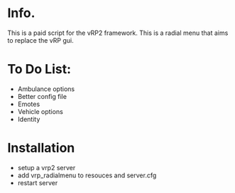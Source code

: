 # Info.
This is a paid script for the vRP2 framework. This is a radial menu that aims to replace the vRP gui.

# To Do List:
* Ambulance options
* Better config file
* Emotes
* Vehicle options
* Identity

# Installation
* setup a vrp2 server
* add vrp_radialmenu to resouces and server.cfg
* restart server
